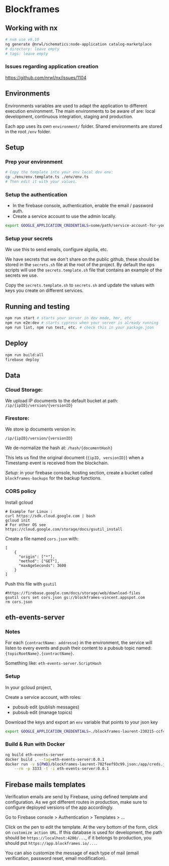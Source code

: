 # Blockframes

## Working with nx

```bash
# nvm use v9.10
ng generate @nrwl/schematics:node-application catalog-marketplace
# directory: leave empty
# tags: leave empty
```

### Issues regarding application creation

https://github.com/nrwl/nx/issues/1104


## Environments

Environments variables are used to adapt the application to different execution environment.
The main environments to be aware of are: local development, continuous integration, staging and production.

Each app uses its own `environment/` folder. Shared environments are stored in the root `/env` folder.

## Setup


### Prep your environment

```bash
# Copy the template into your env local dev env:
cp ./env/env.template.ts ./env/env.ts
# Then edit it with your values.
```

### Setup the authentication

- In the firebase console, authentication, enable the email / password auth.
- Create a service account to use the admin locally.

```sh
export GOOGLE_APPLICATION_CREDENTIALS=some/path/service-account-for-your-firebase.json
```

### Setup your secrets

We use this to send emails, configure algolia, etc.

We have secrets that we don't share on the public github, these should be stored in the `secrets.sh` file at the root of the project. By default the ops scripts will use the `secrets.template.sh` file that contains an example of the secrets we use.

Copy the `secrets.template.sh` to `secrets.sh` and update the values with keys you create on different services.

## Running and testing

```bash
npm run start # starts your server in dev mode, hmr, etc
npm run e2e:dev # starts cypress when your server is already running
npm run lint, npm run test, etc. # check this in your package.json
```


## Deploy

```bash
npm run build:all
firebase deploy
```

## Data

### Cloud Storage:

We upload IP documents to the default bucket at path:
`/ip/{ipID}/version/{versionID}`


### Firestore:

We store ip documents version in:

`/ip/{ipID}/version/{versionID}`

We de-normalize the hash at:
`/hash/{documentHash}`

This lets us find the original document (`{ipID, versionID}`)
when a Timestamp event is received from the blockchain.

*Setup:* in your firebase console, hosting section,
create a bucket called `blockframes-backups` for the backup functions.

### CORS policy

Install gcloud
```
# Example for Linux :
curl https://sdk.cloud.google.com | bash
gcloud init
# For other OS see https://cloud.google.com/storage/docs/gsutil_install
```

Create a file named `cors.json` with:
```
[
    {
      "origin": ["*"],
      "method": ["GET"],
      "maxAgeSeconds": 3600
    }
]
```

Push this file with `gsutil`
```
#https://firebase.google.com/docs/storage/web/download-files
gsutil cors set cors.json gs://blockframes-vincent.appspot.com
rm cors.json
```

## eth-events-server

### Notes

For each `{contractName: addresse}` in the environment,
the service will listen to every events and push their content
to a pubsub topic named: `{topicRootName}.{contractName}`.

Something like: `eth-events-server.ScriptHash`

### Setup

In your gcloud project,

Create a service account, with roles:

- pubsub edit (publish messages)
- pubsub edit (manage topics)

Download the keys and export an `env` variable that points to your json key

```bash
export GOOGLE_APPLICATION_CREDENTIALS=./blockframes-laurent-230215-ccf4f1949393.json
```

### Build & Run with Docker

```bash
ng build eth-events-server
docker build . --tag=eth-events-server:0.0.1
docker run -v ${PWD}/blockframes-laurent-702feef93c99.json:/app/creds.json \
    --rm -p 3333 -t -i eth-events-server:0.0.1
```

## Firebase mails templates

Verification emails are send by Firebase, using defined template and configuration. As we got different routes in production, make sure to configure deployed versions of the app accordingly.

Go to Firebase console > Authentication > Templates > ...

Click on the pen to edit the template. At the very bottom of the form, click on `customize action URL`. If this database is used for development, the path should be `https://localhost:4200/...`, if it belongs to production, you should put `https://app.blockframes.io/...`.

You can also customize the message of each type of mail (email verification, password reset, email modification).
